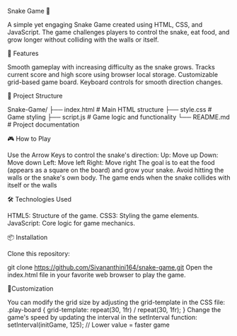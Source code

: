 Snake Game 🐍

A simple yet engaging Snake Game created using HTML, CSS, and JavaScript. The game challenges players to control the snake, eat food, and grow longer without colliding with the walls or itself.

🚀 Features

Smooth gameplay with increasing difficulty as the snake grows.
Tracks current score and high score using browser local storage.
Customizable grid-based game board.
Keyboard controls for smooth direction changes.

📂 Project Structure

Snake-Game/
├── index.html      # Main HTML structure
├── style.css       # Game styling
├── script.js       # Game logic and functionality
└── README.md       # Project documentation

🎮 How to Play

Use the Arrow Keys to control the snake's direction:
Up: Move up
Down: Move down
Left: Move left
Right: Move right
The goal is to eat the food (appears as a square on the board) and grow your snake.
Avoid hitting the walls or the snake's own body.
The game ends when the snake collides with itself or the walls

🛠️ Technologies Used

HTML5: Structure of the game.
CSS3: Styling the game elements.
JavaScript: Core logic for game mechanics.

📦 Installation

Clone this repository:

git clone https://github.com/Sivananthini164/snake-game.git
Open the index.html file in your favorite web browser to play the game.

🔧Customization

You can modify the grid size by adjusting the grid-template in the CSS file:
.play-board {
    grid-template: repeat(30, 1fr) / repeat(30, 1fr);
}
Change the game's speed by updating the interval in the setInterval function:
setInterval(initGame, 125); // Lower value = faster game
